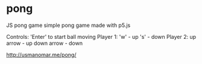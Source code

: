 # pong
JS pong game
simple pong game made with p5.js

Controls: 
'Enter' to start ball moving
Player 1: 
'w' - up
's' - down
Player 2:
up arrow - up
down arrow - down





http://usmanomar.me/pong/
